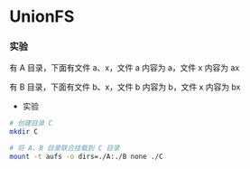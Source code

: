 # UnionFS


### 实验

有 A 目录，下面有文件 a、x，文件 a 内容为 a，文件 x 内容为 ax

有 B 目录，下面有文件 b、x，文件 b 内容为 b，文件 x 内容为 bx

* 实验

```bash
# 创建目录 C
mkdir C

# 将 A、B 目录联合挂载到 C 目录
mount -t aufs -o dirs=./A:./B none ./C
```
